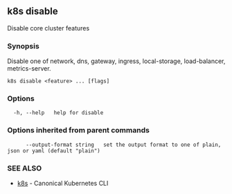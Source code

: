 ## k8s disable

Disable core cluster features

### Synopsis

Disable one of network, dns, gateway, ingress, local-storage, load-balancer, metrics-server.

```
k8s disable <feature> ... [flags]
```

### Options

```
  -h, --help   help for disable
```

### Options inherited from parent commands

```
      --output-format string   set the output format to one of plain, json or yaml (default "plain")
```

### SEE ALSO

* [k8s](k8s.md)	 - Canonical Kubernetes CLI

